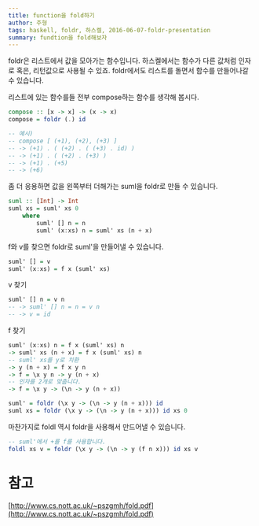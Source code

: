 ```yaml
---
title: function을 fold하기
author: 주형
tags: haskell, foldr, 하스켈, 2016-06-07-foldr-presentation
summary: fundtion을 fold해보자
---
```


foldr은 리스트에서 값을 모아가는 함수입니다. 하스켈에서는 함수가 다른 값처럼 인자로 혹은, 리턴값으로 사용될 수 있죠. foldr에서도 리스트를 돌면서 함수를 만들어나갈 수 있습니다.

리스트에 있는 함수를들 전부 compose하는 함수를 생각해 봅시다.
```Haskell
compose :: [x -> x] -> (x -> x)
compose = foldr (.) id

-- 예시)
-- compose [ (+1), (+2), (+3) ]
-- -> (+1) . ( (+2) . ( (+3) . id) )
-- -> (+1) . ( (+2) . (+3) )
-- -> (+1) . (+5)
-- -> (+6)
```

좀 더 응용하면 값을 왼쪽부터 더해가는 suml을 foldr로 만들 수 있습니다.

```Haskell
suml :: [Int] -> Int
suml xs = suml' xs 0
    where
        suml' [] n = n
        suml' (x:xs) n = suml' xs (n + x)
```

f와 v를 찾으면 foldr로 suml'을 만들어낼 수 있습니다.

```Haskell
suml' [] = v
suml' (x:xs) = f x (suml' xs)
```

v 찾기
```Haskell
suml' [] n = v n
-- -> suml' [] n = n = v n
-- -> v = id
```

f 찾기
```Haskell
suml' (x:xs) n = f x (suml' xs) n
-> suml' xs (n + x) = f x (suml' xs) n
-- suml' xs를 y로 치환
-> y (n + x) = f x y n
-> f = \x y n -> y (n + x)
-- 인자를 2개로 맞춥니다.
-> f = \x y -> (\n -> y (n + x))

suml' = foldr (\x y -> (\n -> y (n + x))) id
suml xs = foldr (\x y -> (\n -> y (n + x))) id xs 0
```

마찬가지로 foldl 역시 foldr을 사용해서 만드어낼 수 있습니다.

```Haskell
-- suml'에서 +를 f를 사용합니다.
foldl xs v = foldr (\x y -> (\n -> y (f n x))) id xs v
```

# 참고

[http://www.cs.nott.ac.uk/~pszgmh/fold.pdf](http://www.cs.nott.ac.uk/~pszgmh/fold.pdf)
